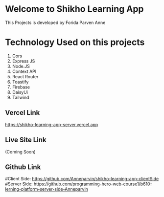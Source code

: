 # Welcome to Shikho Learning App
This Projects is developed by Forida Parven Anne

# Technology Used on this projects
1. Cors
2. Express JS
3. Node.JS
4. Context API
5. React Router
7. Toastify
8. Firebase
9. DaisyUi
9. Tailwind 

## Vercel Link
 https://shikho-learning-app-server.vercel.app

## Live Site Link
(Coming Soon)

## Github Link
#Client Side: https://github.com/Anneparvin/shikho-learning-app-clientSide
#Server Side: https://github.com/programming-hero-web-course1/b610-lerning-platform-server-side-Anneparvin